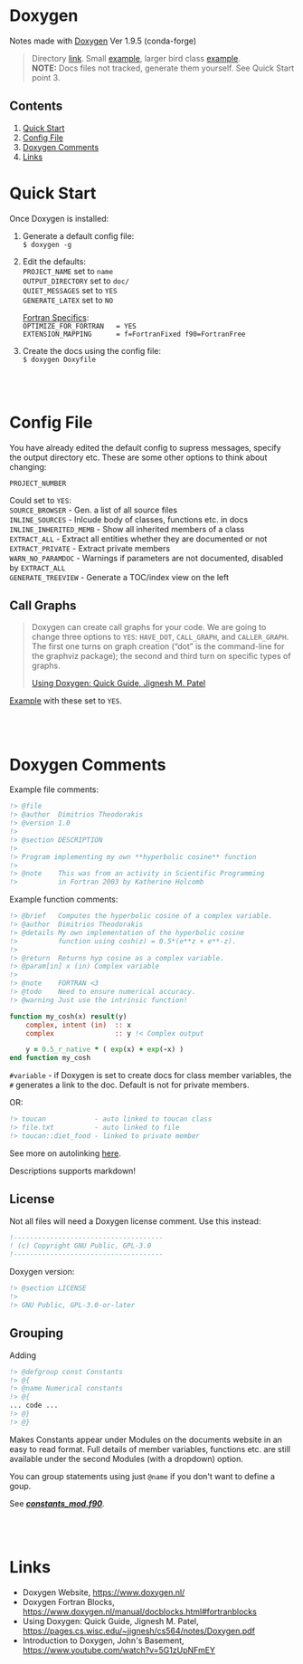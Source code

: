 # Doxygen

Notes made with [Doxygen](https://www.doxygen.nl/) Ver 1.9.5 (conda-forge)

> Directory [link](../13_Doxygen/). Small [example](../13_Doxygen/Example/), larger bird class [example](../13_Doxygen/Bird_OOP_Ex2).    
> **NOTE:** Docs files not tracked, generate them yourself. See Quick Start point 3.

## Contents

1. [Quick Start](#1)
2. [Config File](#2)
3. [Doxygen Comments](#3)
4. [Links](#4)

<a name="1"></a>
# Quick Start

Once Doxygen is installed:

1. Generate a default config file:     
    `$ doxygen -g`

2. Edit the defaults:     
    `PROJECT_NAME`     set to `name`       
    `OUTPUT_DIRECTORY` set to `doc/`    
    `QUIET_MESSAGES`   set to `YES`  
    `GENERATE_LATEX`   set to `NO`   

    [Fortran Specifics](https://www.doxygen.nl/manual/docblocks.html#fortranblocks):    
    `OPTIMIZE_FOR_FORTRAN   = YES`    
    `EXTENSION_MAPPING      = f=FortranFixed f90=FortranFree`

3. Create the docs using the config file:    
    `$ doxygen Doxyfile`

<br></br>
<a name="2"></a>
# Config File

You have already edited the default config to supress messages, specify the output directory etc. These are some other options to think about changing:

`PROJECT_NUMBER`

Could set to `YES`:    
`SOURCE_BROWSER` - Gen. a list of all source files      
`INLINE_SOURCES` - Inlcude body of classes, functions etc. in docs     
`INLINE_INHERITED_MEMB` - Show all inherited members of a class      
`EXTRACT_ALL` - Extract all entities whether they are documented or not    
`EXTRACT_PRIVATE` - Extract private members     
`WARN_NO_PARAMDOC` - Warnings if parameters are not documented, disabled by `EXTRACT_ALL`    
`GENERATE_TREEVIEW` - Generate a TOC/index view on the left

## Call Graphs

> Doxygen can create call graphs for your code. We are going to change three options to `YES`: `HAVE_DOT`, `CALL_GRAPH`, and `CALLER_GRAPH`. The first one turns on graph creation (“dot” is the command-line for the graphviz package); the second and third turn on specific types of graphs.
>
> [Using Doxygen: Quick Guide, Jignesh M. Patel](https://pages.cs.wisc.edu/~jignesh/cs564/notes/Doxygen.pdf)

[Example](../13_Doxygen/Bird_OOP_Ex2) with these set to `YES`.

<br></br>
<a name="3"></a>
# Doxygen Comments

Example file comments:
```fortran
!> @file
!> @author  Dimitrios Theodorakis
!> @version 1.0
!> 
!> @section DESCRIPTION
!> 
!> Program implementing my own **hyperbolic cosine** function
!>
!> @note    This was from an activity in Scientific Programming
!>          in Fortran 2003 by Katherine Holcomb
```

Example function comments:
```fortran
!> @brief   Computes the hyperbolic cosine of a complex variable.
!> @author  Dimitrios Theodorakis
!> @details My own implementation of the hyperbolic cosine
!>          function using cosh(z) = 0.5*(e**z + e**-z).
!>
!> @return  Returns hyp cosine as a complex variable.
!> @param[in] x (in) Complex variable
!>
!> @note    FORTRAN <3
!> @todo    Need to ensure numerical accuracy.
!> @warning Just use the intrinsic function!

function my_cosh(x) result(y)
    complex, intent (in)  :: x
    complex               :: y !< Complex output

    y = 0.5_r_native * ( exp(x) + exp(-x) )
end function my_cosh
```

`#variable` - if Doxygen is set to create docs for class member variables, the `#` generates a link to the doc. Default is not for private members.

OR:

```fortran
!> toucan            - auto linked to toucan class
!> file.txt          - auto linked to file
!> toucan::diet_food - linked to private member
```

See more on autolinking [here](https://www.star.bnl.gov/public/comp/sofi/doxygen/autolink.html).

Descriptions supports markdown!

## License

Not all files will need a Doxygen license comment. Use this instead:
```fortran
!-------------------------------------
! (c) Copyright GNU Public, GPL-3.0
!-------------------------------------
```
Doxygen version:
```fortran
!> @section LICENSE
!> 
!> GNU Public, GPL-3.0-or-later
```
## Grouping

Adding
```fortran
!> @defgroup const Constants
!> @{
!> @name Numerical constants
!> @{
... code ...
!> @}
!> @}
```

Makes Constants appear under Modules on the documents website in an easy to read format. Full details of member variables, functions etc. are still available under the second Modules (with a dropdown) option.

You can group statements using just `@name` if you don't want to define a goup.

See ***[constants_mod.f90](../13_Doxygen/Example/constants_mod.f90)***.

<br></br>
<a name="4"></a>
# Links

- Doxygen Website, https://www.doxygen.nl/
- Doxygen Fortran Blocks, https://www.doxygen.nl/manual/docblocks.html#fortranblocks
- Using Doxygen: Quick Guide, Jignesh M. Patel, https://pages.cs.wisc.edu/~jignesh/cs564/notes/Doxygen.pdf
- Introduction to Doxygen, John's Basement, https://www.youtube.com/watch?v=5G1zUpNFmEY